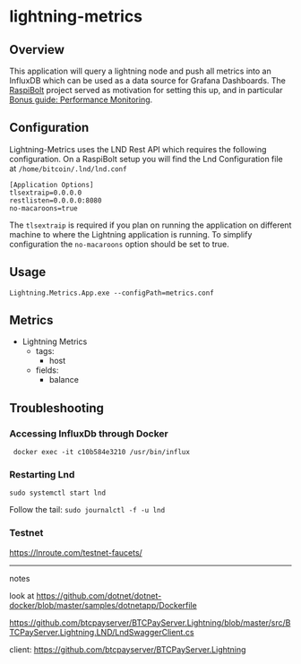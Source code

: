 # lightning-metrics


## Overview

This application will query a lightning node and push all metrics into an InfluxDB which can be used as a data source for Grafana Dashboards. 
The [RaspiBolt](https://github.com/badokun/guides/blob/master/raspibolt/README.md) project served as motivation for setting this up, and in particular
[Bonus guide: Performance Monitoring](https://github.com/badokun/guides/blob/master/raspibolt/raspibolt_71_monitoring.md). 

## Configuration

Lightning-Metrics uses the LND Rest API which requires the following configuration. On a RaspiBolt setup you will find the Lnd Configuration file at `/home/bitcoin/.lnd/lnd.conf`

```
[Application Options]
tlsextraip=0.0.0.0
restlisten=0.0.0.0:8080
no-macaroons=true

```

The `tlsextraip` is required if you plan on running the application on different machine to where the Lightning application is running. To simplify configuration
the `no-macaroons` option should be set to true.



## Usage

`Lightning.Metrics.App.exe --configPath=metrics.conf` 

## Metrics

* Lightning Metrics
  * tags:
    * host
  * fields:
    * balance




## Troubleshooting

### Accessing InfluxDb through Docker

` docker exec -it c10b584e3210 /usr/bin/influx`

### Restarting Lnd

`sudo systemctl start lnd`

Follow the tail:
`sudo journalctl -f -u lnd`


### Testnet

https://lnroute.com/testnet-faucets/

---

notes

look at https://github.com/dotnet/dotnet-docker/blob/master/samples/dotnetapp/Dockerfile

https://github.com/btcpayserver/BTCPayServer.Lightning/blob/master/src/BTCPayServer.Lightning.LND/LndSwaggerClient.cs

client: https://github.com/btcpayserver/BTCPayServer.Lightning